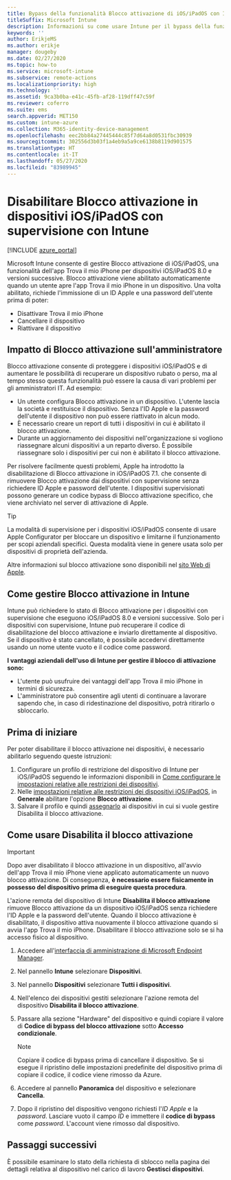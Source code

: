 ```yaml
---
title: Bypass della funzionalità Blocco attivazione di iOS/iPadOS con Intune
titleSuffix: Microsoft Intune
description: Informazioni su come usare Intune per il bypass della funzionalità Blocco attivazione di iOS/iPadOS per accedere ai dispositivi bloccati.
keywords: ''
author: ErikjeMS
ms.author: erikje
manager: dougeby
ms.date: 02/27/2020
ms.topic: how-to
ms.service: microsoft-intune
ms.subservice: remote-actions
ms.localizationpriority: high
ms.technology: ''
ms.assetid: 9ca3b0ba-e41c-45fb-af28-119dff47c59f
ms.reviewer: coferro
ms.suite: ems
search.appverid: MET150
ms.custom: intune-azure
ms.collection: M365-identity-device-management
ms.openlocfilehash: eec2bb84a27445444c85f7d64a8d0531fbc30939
ms.sourcegitcommit: 302556d3b03f1a4eb9a5a9ce6138b8119d901575
ms.translationtype: HT
ms.contentlocale: it-IT
ms.lasthandoff: 05/27/2020
ms.locfileid: "83989945"
---
```

# <a name="disable-activation-lock-on-supervised-iosipados-devices-with-intune"></a>Disabilitare Blocco attivazione in dispositivi iOS/iPadOS con supervisione con Intune


[!INCLUDE [azure_portal](../includes/azure_portal.md)]

Microsoft Intune consente di gestire Blocco attivazione di iOS/iPadOS, una funzionalità dell'app Trova il mio iPhone per dispositivi iOS/iPadOS 8.0 e versioni successive. Blocco attivazione viene abilitato automaticamente quando un utente apre l'app Trova il mio iPhone in un dispositivo. Una volta abilitato, richiede l'immissione di un ID Apple e una password dell'utente prima di poter:

- Disattivare Trova il mio iPhone
- Cancellare il dispositivo
- Riattivare il dispositivo

## <a name="how-activation-lock-affects-you"></a>Impatto di Blocco attivazione sull'amministratore

Blocco attivazione consente di proteggere i dispositivi iOS/iPadOS e di aumentare le possibilità di recuperare un dispositivo rubato o perso, ma al tempo stesso questa funzionalità può essere la causa di vari problemi per gli amministratori IT. Ad esempio:

- Un utente configura Blocco attivazione in un dispositivo. L'utente lascia la società e restituisce il dispositivo. Senza l'ID Apple e la password dell'utente il dispositivo non può essere riattivato in alcun modo.
- È necessario creare un report di tutti i dispositivi in cui è abilitato il blocco attivazione.
- Durante un aggiornamento dei dispositivi nell'organizzazione si vogliono riassegnare alcuni dispositivi a un reparto diverso. È possibile riassegnare solo i dispositivi per cui non è abilitato il blocco attivazione.

Per risolvere facilmente questi problemi, Apple ha introdotto la disabilitazione di Blocco attivazione in iOS/iPadOS 7.1. che consente di rimuovere Blocco attivazione dai dispositivi con supervisione senza richiedere ID Apple e password dell'utente. I dispositivi supervisionati possono generare un codice bypass di Blocco attivazione specifico, che viene archiviato nel server di attivazione di Apple.

>[!TIP]
>La modalità di supervisione per i dispositivi iOS/iPadOS consente di usare Apple Configurator per bloccare un dispositivo e limitarne il funzionamento per scopi aziendali specifici. Questa modalità viene in genere usata solo per dispositivi di proprietà dell'azienda.

Altre informazioni sul blocco attivazione sono disponibili nel [sito Web di Apple](https://support.apple.com/HT201365).

## <a name="how-intune-helps-you-manage-activation-lock"></a>Come gestire Blocco attivazione in Intune
Intune può richiedere lo stato di Blocco attivazione per i dispositivi con supervisione che eseguono iOS/iPadOS 8.0 e versioni successive. Solo per i dispositivi con supervisione, Intune può recuperare il codice di disabilitazione del blocco attivazione e inviarlo direttamente al dispositivo. Se il dispositivo è stato cancellato, è possibile accedervi direttamente usando un nome utente vuoto e il codice come password.

**I vantaggi aziendali dell'uso di Intune per gestire il blocco di attivazione sono:**

- L'utente può usufruire dei vantaggi dell'app Trova il mio iPhone in termini di sicurezza.
- L'amministratore può consentire agli utenti di continuare a lavorare sapendo che, in caso di ridestinazione del dispositivo, potrà ritirarlo o sbloccarlo.

## <a name="before-you-start"></a>Prima di iniziare
Per poter disabilitare il blocco attivazione nei dispositivi, è necessario abilitarlo seguendo queste istruzioni:

1. Configurare un profilo di restrizione del dispositivo di Intune per iOS/iPadOS seguendo le informazioni disponibili in [Come configurare le impostazioni relative alle restrizioni dei dispositivi](../configuration/device-restrictions-configure.md).
2. Nelle [impostazioni relative alle restrizioni dei dispositivi iOS/iPadOS](../configuration/device-restrictions-ios.md), in **Generale** abilitare l'opzione **Blocco attivazione**.
3. Salvare il profilo e quindi [assegnarlo](../configuration/device-profile-assign.md) ai dispositivi in cui si vuole gestire Disabilita il blocco attivazione.


## <a name="how-to-use-disable-activation-lock"></a>Come usare Disabilita il blocco attivazione

>[!IMPORTANT]
>Dopo aver disabilitato il blocco attivazione in un dispositivo, all'avvio dell'app Trova il mio iPhone viene applicato automaticamente un nuovo blocco attivazione. Di conseguenza, **è necessario essere fisicamente in possesso del dispositivo prima di eseguire questa procedura**.

L'azione remota del dispositivo di Intune **Disabilita il blocco attivazione** rimuove Blocco attivazione da un dispositivo iOS/iPadOS senza richiedere l'ID Apple e la password dell'utente. Quando il blocco attivazione è disabilitato, il dispositivo attiva nuovamente il blocco attivazione quando si avvia l'app Trova il mio iPhone. Disabilitare il blocco attivazione solo se si ha accesso fisico al dispositivo.

1. Accedere all'[interfaccia di amministrazione di Microsoft Endpoint Manager](https://go.microsoft.com/fwlink/?linkid=2109431).
3. Nel pannello **Intune** selezionare **Dispositivi**.
4. Nel pannello **Dispositivi** selezionare **Tutti i dispositivi**.
5. Nell'elenco dei dispositivi gestiti selezionare l'azione remota del dispositivo **Disabilita il blocco attivazione**.
6. Passare alla sezione "Hardware" del dispositivo e quindi copiare il valore di **Codice di bypass del blocco attivazione** sotto **Accesso condizionale**.

    >[!NOTE]
    >Copiare il codice di bypass prima di cancellare il dispositivo. Se si esegue il ripristino delle impostazioni predefinite del dispositivo prima di copiare il codice, il codice viene rimosso da Azure.

7. Accedere al pannello **Panoramica** del dispositivo e selezionare **Cancella**.
8. Dopo il ripristino del dispositivo vengono richiesti l'*ID Apple* e la *password*. Lasciare vuoto il campo *ID* e immettere il **codice di bypass** come *password*. L'account viene rimosso dal dispositivo. 


## <a name="next-steps"></a>Passaggi successivi

È possibile esaminare lo stato della richiesta di sblocco nella pagina dei dettagli relativa al dispositivo nel carico di lavoro **Gestisci dispositivi**.
